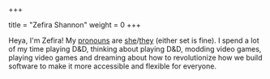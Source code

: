+++

title = "Zefira Shannon"
weight = 0
+++

Heya, I'm Zefira! My [pronouns] are [she]/[they] (either set is
fine). I spend a lot of my time playing D&D, thinking about playing
D&D, modding video games, playing video games and dreaming about how
to revolutionize how we build software to make it more accessible and
flexible for everyone.

[she]: https://pronoun.is/she
[they]: https://pronoun.is/they
[pronouns]: https://www.mypronouns.org/what-and-why
